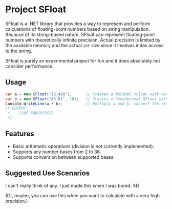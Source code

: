 # Project SFloat

SFloat is a .NET library that provides a way to represent and perform calculations
of floating-point numbers based on string manipulation.
Because of its string-based nature, SFloat can represent floating-point numbers with
theoretically infinite precision. Actual precision is limited by the available memory
and the actual `int` size since it involves index access to the string.

SFloat is purely an experimental project for fun
and it does absolutely not consider performance.

## Usage

```csharp
var a = new SFloat("13.498");      // Creates a decimal SFloat with value 13.498
var b = new SFloat("A3.B1", 16);   // Creates a hexadecimal SFloat with value 163.69140625
Console.WriteLine(a * b);          // Multiply a and b, convert the result to the same base as a.
/* OUTPUT: 
 *    2209.5066015625
 */
```

## Features

- Basic arithmetic operations (division is not currently implemented).
- Supports any number bases from 2 to 36.
- Supports conversion between supported bases.

## Suggested Use Scenarios

I can't really think of any. I just made this when I was bored. XD

(Or, maybe, you can use this when you want to calculate with a very high precision.)
